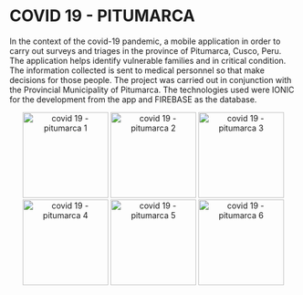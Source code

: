 <h1><strong> COVID 19 - PITUMARCA</strong> </h1>

<p>
In the context of the covid-19 pandemic, a mobile application in order to carry out surveys and triages in the province of Pitumarca, Cusco, Peru. The application helps identify vulnerable families and in critical condition.
The information collected is sent to medical personnel so that make decisions for those people. The project was carried out in conjunction with the Provincial Municipality of Pitumarca. The technologies used were IONIC for the development from the app and FIREBASE as the database.
</p>

<p align="center">
  <img src="https://user-images.githubusercontent.com/29384551/104971702-8b8e9380-59bd-11eb-941f-98696f180105.jpeg" width="150" title="covid 19 - pitumarca 1">
  <img src="https://user-images.githubusercontent.com/29384551/104971706-8d585700-59bd-11eb-9f9c-f1e2440aa11c.jpeg" width="150" title="covid 19 - pitumarca 2">
  <img src="https://user-images.githubusercontent.com/29384551/104971714-92b5a180-59bd-11eb-9831-37d3aa65ee20.jpeg" width="150" title="covid 19 - pitumarca 3">
  <img src="https://user-images.githubusercontent.com/29384551/29384551/104971729-a06b2700-59bd-11eb-88a3-5a1b11db8361.jpeg" width="150" title="covid 19 - pitumarca 4">
  <img src="https://user-images.githubusercontent.com/29384551/104971733-a3feae00-59bd-11eb-8f90-abd70c3e0844.jpeg" width="150" title="covid 19 - pitumarca 5">
  <img src="https://user-images.githubusercontent.com/29384551/29384551/104971739-a8c36200-59bd-11eb-8296-6a618c681f24.jpeg" width="150" title="covid 19 - pitumarca 6">
</p>

